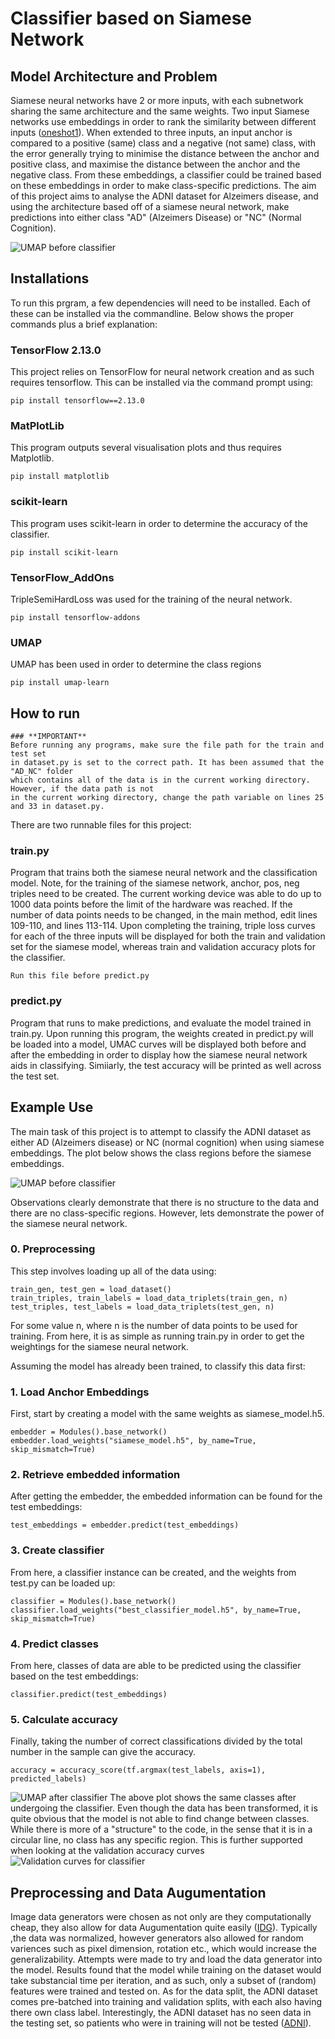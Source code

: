 # Classifier based on Siamese Network
## Model Architecture and Problem
Siamese neural networks have 2 or more inputs, with each subnetwork sharing the same 
architecture and the same weights. 
Two input Siamese networks use embeddings in order to rank the similarity between different inputs 
([oneshot1](https://www.cs.cmu.edu/~rsalakhu/papers/oneshot1.pdf)).
When extended to three inputs, an input anchor is compared to a positive (same) class and a 
negative (not same) class, with the error generally trying to minimise the distance between
the anchor and positive class, and maximise the distance between the anchor and the 
negative class. 
From these embeddings, a classifier could be trained based on these embeddings in order to 
make class-specific predictions. 
The aim of this project aims to analyse the ADNI dataset for Alzeimers disease, and using
the architecture based off of a siamese neural network, make predictions into either
class "AD" (Alzeimers Disease) or "NC" (Normal Cognition).  

![UMAP before classifier](Figures/snn.png)



## Installations
To run this prgram, a few dependencies will need to be installed. Each of these can be 
installed via the commandline. Below shows the proper commands plus a brief explanation:

### TensorFlow 2.13.0
This project relies on TensorFlow for neural network creation and as such requires tensorflow. 
This can be installed via the command prompt using:
```
pip install tensorflow==2.13.0
```
### MatPlotLib
This program outputs several visualisation plots and thus requires Matplotlib. 
```
pip install matplotlib
```
### scikit-learn
This program uses scikit-learn in order to determine the accuracy of the classifier. 
```
pip install scikit-learn
```
### TensorFlow_AddOns
TripleSemiHardLoss was used for the training of the neural network. 
```
pip install tensorflow-addons
```
### UMAP
UMAP has been used in order to determine the class regions
```
pip install umap-learn
```


## How to run

```
### **IMPORTANT**
Before running any programs, make sure the file path for the train and test set 
in dataset.py is set to the correct path. It has been assumed that the "AD_NC" folder
which contains all of the data is in the current working directory. However, if the data path is not
in the current working directory, change the path variable on lines 25 and 33 in dataset.py.

```

There are two runnable files for this project:

### train.py
Program that trains both the siamese neural network and the classification model. Note, for the 
training of the siamese network, anchor, pos, neg triples need to be created. The current 
working device was able to do up to 1000 data points before the limit of the hardware was reached. 
If the number of data points needs to be changed, in the main method, edit lines 109-110, and lines 113-114. 
Upon completing the training, triple loss curves for each of the three inputs will be displayed for both the train 
and validation set for the siamese model, whereas train and validation accuracy plots for the classifier. 

```
Run this file before predict.py
```

### predict.py
Program that runs to make predictions, and evaluate the model trained in train.py. 
Upon running this program, the weights created in predict.py will be loaded into a model, UMAC
curves will be displayed both before and after the embedding in order to display how the siamese neural network
aids in classifying. Simiiarly, the test accuracy will be printed as well across the test set. 

## Example Use

The main task of this project is to attempt to classify the ADNI dataset as either AD (Alzeimers disease) or NC 
(normal cognition) when using siamese embeddings. The plot below shows the class regions before the siamese embeddings. 

![UMAP before classifier](Figures/UMAP_BEFORE.png)

Observations clearly demonstrate that there is no structure to the data and there are no class-specific regions. 
However, lets demonstrate the power of the siamese neural network. 
### 0. Preprocessing
This step involves loading up all of the data using:
```
train_gen, test_gen = load_dataset()
train_triples, train_labels = load_data_triplets(train_gen, n)
test_triples, test_labels = load_data_triplets(test_gen, n)
```
For some value n, where n is the number of data points to be used for training. From here, it is as simple as running
train.py in order to get the weightings for the siamese neural network.


Assuming the model has already been trained, to classify this data first:
### 1. Load Anchor Embeddings
First, start by creating a model with the same weights as siamese_model.h5. 

```
embedder = Modules().base_network()
embedder.load_weights("siamese_model.h5", by_name=True, skip_mismatch=True)
```
### 2. Retrieve embedded information
After getting the embedder, the embedded information can be found for the test embeddings:
```
test_embeddings = embedder.predict(test_embeddings)
```
### 3. Create classifier
From here, a classifier instance can be created, and the weights from test.py can be loaded up:
```
classifier = Modules().base_network()
classifier.load_weights("best_classifier_model.h5", by_name=True, skip_mismatch=True)
```
### 4. Predict classes
From here, classes of data are able to be predicted using the classifier based on the test embeddings:
```
classifier.predict(test_embeddings)
```

### 5. Calculate accuracy
Finally, taking the number of correct classifications divided by the total number in the sample can give the accuracy. 
```
accuracy = accuracy_score(tf.argmax(test_labels, axis=1), predicted_labels)
```
![UMAP after classifier](Figures/UMAP_AFTER.png)
The above plot shows the same classes after undergoing the classifier. Even though the data has been transformed, it is 
quite obvious that the model is not able to find change between classes. While there is more of a "structure" to the code, 
in the sense that it is in a circular line, no class has any specific region. This is further supported when looking at the validation
accuracy curves ![Validation curves for classifier](Figures/Classification_Accuracy.png)


## Preprocessing and Data Augumentation
Image data generators were chosen as not only are they computationally cheap, they also allow
for data Augumentation quite easily ([IDG](https://www.tensorflow.org/api_docs/python/tf/keras/preprocessing/image/ImageDataGenerator)). 
Typically ,the data was normalized, however generators also allowed for random variences such as pixel dimension, rotation etc., which 
would increase the generalizability. 
Attempts were made to try and load the data generator into the model. Results found that the model
while training on the dataset would take substancial time per iteration, and as such, only a subset of (random) features
were trained and tested on. 
As for the data split, the ADNI dataset comes pre-batched into training and validation splits, with each also having 
there own class label. Interestingly, the ADNI dataset has no seen data in the testing set, so patients who were in training will not be 
tested ([ADNI](https://adni.loni.usc.edu/)). 